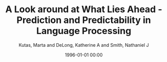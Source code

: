 ---
layout: post
title: A Look around at What Lies Ahead - Prediction and Predictability in Language Processing

date: 1996-01-01 00:00
author: Kutas, Marta and DeLong, Katherine A and Smith, Nathaniel J
tags: ["brain","event-related potentials","linguistic prediction","mental sentential representations"]
journal: Predictions in the Brain Using Our Past to Generate a Future

link: https://doi.org/10.1093/acprof:oso/9780195395518.003.0065

year: 2011
---
